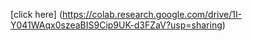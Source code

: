 

[click here] (https://colab.research.google.com/drive/1I-Y041WAqx0szeaBIS9Cip9UK-d3FZaV?usp=sharing)
